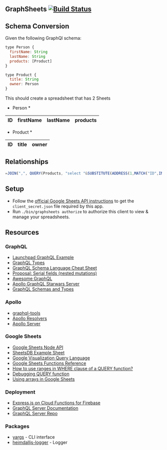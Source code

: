 ## GraphSheets [![Build Status](https://www.travis-ci.org/this-dot/graphsheets.svg?branch=master)](https://www.travis-ci.org/this-dot/graphsheets)

## Schema Conversion

Given the following GraphQl schema:

```javascript
type Person {
  firstName: String
  lastName: String
  products: [Product]
}

type Product {
  title: String
  owner: Person
}
```

This should create a spreadsheet that has 2 Sheets

* Person *

| ID | firstName | lastName | products |
|----|-----------|----------|----------|

* Product *

| ID | title | owner |
|----|-------|-------|

## Relationships

```js
=JOIN(",", QUERY(Products, "select "&SUBSTITUTE(ADDRESS(1,MATCH("ID",INDEX(Products, 1),0),4),1,"")&" where "&SUBSTITUTE(ADDRESS(1,MATCH("Owner",INDEX(Products, 1),0),4),1,"")&" matches 2 label "&SUBSTITUTE(ADDRESS(1,MATCH("ID",INDEX(Products, 1),0),4),1,"")&" ''"))
```

## Setup

* Follow the [official Google Sheets API instructions](https://developers.google.com/sheets/api/quickstart/nodejs#step_1_turn_on_the_api_name) to get the `client_secret.json` file required by this app.
* Run `./bin/graphsheets authorize` to authorize this client to view & manage your spreadsheets.

## Resources

### GraphQL

* [Launchpad GraphQL Example](https://launchpad.graphql.com/x18k3z89l)
* [GraphQL Types](http://graphql.org/graphql-js/type/)
* [GraphQL Schema Language Cheat Sheet](https://raw.githubusercontent.com/sogko/graphql-shorthand-notation-cheat-sheet/master/graphql-shorthand-notation-cheat-sheet.png)
* [Proposal: Serial fields (nested mutations)](https://github.com/facebook/graphql/issues/252)
* [Awesome GraphQL](https://github.com/apollographql/launchpad)
* [Apollo GraphQL Starwars Server](https://github.com/apollographql/starwars-server)
* [GraphQL Schemas and Types](http://graphql.org/learn/schema/)

### Apollo

* [graphql-tools](https://github.com/apollographql/graphql-tools)
* [Apollo Resolvers](http://dev.apollodata.com/tools/graphql-tools/resolvers.html)
* [Apollo Server](http://dev.apollodata.com/tools/graphql-server/index.html)

### Google Sheets

* [Google Sheets Node API](https://github.com/google/google-api-nodejs-client/blob/master/apis/sheets/v4.ts#L36)
* [SheetsDB Example Sheet](https://docs.google.com/spreadsheets/d/1kjeHcZKwW5aWc9MPbyBiy3ByVgHdkDi-H3ihuBKmEPQ/edit?usp=sharing)
* [Google Visualization Query Language](https://developers.google.com/chart/interactive/docs/querylanguage)
* [Google Sheets Functions Reference](https://support.google.com/docs/table/25273)
* [How to use ranges in WHERE clause of a QUERY function?](https://productforums.google.com/forum/#!msg/docs/jPxLfG09L-g/J_7zjppUK7UJ)
* [Debugging QUERY function](https://productforums.google.com/forum/#!msg/docs/ULPu4SPbIlk/NdExVxy8f80J)
* [Using arrays in Google Sheets](https://support.google.com/docs/answer/6208276?hl=en)

### Deployment

* [Express.js on Cloud Functions for Firebase](https://codeburst.io/express-js-on-cloud-functions-for-firebase-86ed26f9144c)
* [GraphQL Server Documentation](http://dev.apollodata.com/tools/graphql-server/index.html)
* [GraphQL Server Repo](https://github.com/apollographql/graphql-server)

### Packages

* [yargs](https://github.com/yargs/yargs) - CLI interface
* [heimdalljs-logger](https://github.com/heimdalljs/heimdalljs-logger) - Logger
